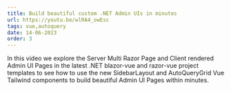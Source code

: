```yaml
---
title: Build beautiful custom .NET Admin UIs in minutes
url: https://youtu.be/wlRA4_owEsc
tags: vue,autoquery
date: 14-06-2023
order: 3
---
```


In this video we explore the Server Multi Razor Page and Client rendered Admin UI Pages in the latest 
.NET blazor-vue and razor-vue project templates to see how to use the new SidebarLayout and 
AutoQueryGrid Vue Tailwind components to build beautiful Admin UI Pages within minutes.